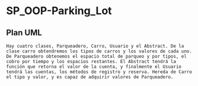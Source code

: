 # SP_OOP-Parking_Lot

## Plan UML
    Hay cuatro clases, Parqueadero, Carro, Usuario y el Abstract. De la clase carro obtendremos los tipos de carros y los valores de cada uno. De Parqueadero obtenemos el espacio total de parqueo y por tipos, el cobro por tiempo y los espacios restantes. El Abstract tendrá la función que retorna el valor de la cuenta, y finalmente el Usuario tendrá las cuentas, los métodos de registro y reserva. Hereda de Carro el tipo y valor, y es capaz de adquirir valores de Parqueadero. 
